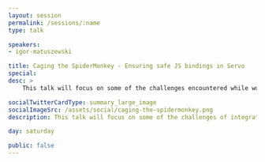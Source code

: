 ```yaml
---
layout: session
permalink: /sessions/:name
type: talk

speakers:
- igor-matuszewski

title: Caging the SpiderMonkey - Ensuring safe JS bindings in Servo
special:
desc: >
    This talk will focus on some of the challenges encountered while working on integrating SpiderMonkey JavaScript engine with the Servo web browser engine (written in C++ and Rust, respectively). We will explore how Rust's rich type system made it possible to enforce many Servo–SpiderMonkey interface rules and safety considerations at compile time and how a custom compiler plugin was developed to verify against project-specific errors at a language level.

socialTwitterCardType: summary_large_image
socialImageSrc: /assets/social/caging-the-spidermonkey.png
description: This talk will focus on some of the challenges of integrating SpiderMonkey JS engine with the Servo web browser engine, exploring how Rust's rich type system helped.

day: saturday

public: false
---
```

